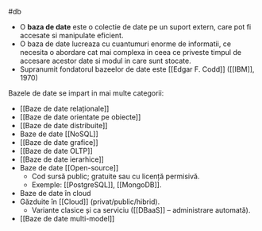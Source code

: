 #db
- O **baza de date**  este o colectie de date pe un suport extern, care pot fi accesate si manipulate eficient.
- O baza de date lucreaza cu cuantumuri enorme de informatii, ce necesita o abordare cat mai complexa in ceea ce priveste timpul de accesare acestor date si modul in care sunt stocate.
- Supranumit fondatorul bazeelor de date este [[Edgar F. Codd]] ([[IBM]], 1970)

Bazele de date se impart in mai multe categorii:
- [[Baze de date relaționale]]
- [[Baze de date orientate pe obiecte]]
- [[Baze de date distribuite]]
- Baze de date [[NoSQL]]
- [[Baze de date grafice]]
- [[Baze de date OLTP]]
- [[Baze de date ierarhice]]
- Baze de date [[Open-source]]
	- Cod sursă public; gratuite sau cu licență permisivă.
	- Exemple: [[PostgreSQL]], [[MongoDB]].
- Baze de date în cloud
- Găzduite în [[Cloud]] (privat/public/hibrid).
	- Variante clasice și ca serviciu ([[DBaaS]] – administrare automată).
- [[Baze de date multi-model]]


